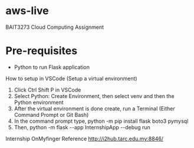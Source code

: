 # aws-live
BAIT3273 Cloud Computing Assignment 

# Pre-requisites
- Python to run Flask application

How to setup in VSCode (Setup a virtual environment)
1) Click Ctrl Shift P in VSCode
2) Select Python: Create Environment, then select venv and then the Python environment
3) After the virtual environment is done create, run a Terminal (Either Command Prompt or Git Bash)
4) In the command prompt type, python -m pip install flask boto3 pymysql
5) Then, python -m flask --app InternshipApp --debug run 


Internship OnMyfinger Reference
http://i2hub.tarc.edu.my:8846/
